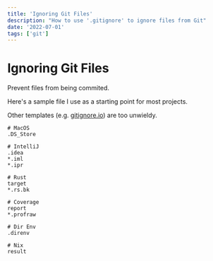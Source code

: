 ```yaml
---
title: 'Ignoring Git Files'
description: "How to use '.gitignore' to ignore files from Git"
date: '2022-07-01'
tags: ['git']
---
```


# Ignoring Git Files

Prevent files from being commited.

Here's a sample file I use as a starting point for most projects.

Other templates (e.g. [gitignore.io](https://gitignore.io)) are too unwieldy.

```ignore
# MacOS
.DS_Store

# IntelliJ
.idea
*.iml
*.ipr

# Rust
target
*.rs.bk

# Coverage
report
*.profraw

# Dir Env
.direnv

# Nix
result
```
